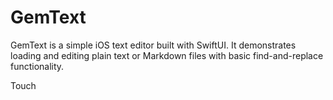 # GemText

GemText is a simple iOS text editor built with SwiftUI. It demonstrates loading
and editing plain text or Markdown files with basic find-and-replace
functionality.

Touch
